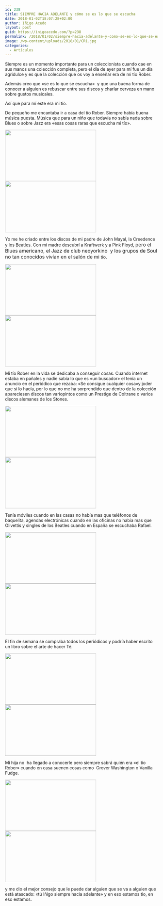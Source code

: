 ```yaml
---
id: 238
title: SIEMPRE HACIA ADELANTE y cómo se es lo que se escucha
date: 2018-01-02T18:07:28+02:00
author: Iñigo Acedo
layout: post
guid: https://inigoacedo.com/?p=238
permalink: /2018/01/02/siempre-hacia-adelante-y-como-se-es-lo-que-se-eschucha/
image: /wp-content/uploads/2018/01/CR1.jpg
categories:
  - Artículos
---
```

Siempre es un momento importante para un coleccionista cuando cae en sus manos una colección completa, pero el día de ayer para mí fue un día agridulce y es que la colección que os voy a enseñar era de mi tío Rober.

Además creo que &#171;se es lo que se escucha&#187;  y que una buena forma de conocer a alguien es rebuscar entre sus discos y charlar cerveza en mano sobre gustos musicales.

Así que para mí este era mi tío.<!--more-->

De pequeño me encantaba ir a casa del tío Rober. Siempre había buena música puesta. Música que para un niño que todavía no sabía nada sobre Blues o sobre Jazz era &#171;esas cosas raras que escucha mi tío&#187;.

<img class="alignnone size-medium wp-image-246" src="https://i2.wp.com/inigoacedo.com/wp-content/uploads/2018/01/CR6.jpg?resize=300%2C169&#038;ssl=1" alt="" width="300" height="169" srcset="https://i2.wp.com/inigoacedo.com/wp-content/uploads/2018/01/CR6.jpg?resize=300%2C169&ssl=1 300w, https://i2.wp.com/inigoacedo.com/wp-content/uploads/2018/01/CR6.jpg?resize=768%2C432&ssl=1 768w, https://i2.wp.com/inigoacedo.com/wp-content/uploads/2018/01/CR6.jpg?resize=1024%2C576&ssl=1 1024w, https://i2.wp.com/inigoacedo.com/wp-content/uploads/2018/01/CR6.jpg?w=1575&ssl=1 1575w" sizes="(max-width: 300px) 100vw, 300px" data-recalc-dims="1" /><img class="alignnone size-medium wp-image-248" src="https://i0.wp.com/inigoacedo.com/wp-content/uploads/2018/01/CR7-1.jpg?resize=300%2C169&#038;ssl=1" alt="" width="300" height="169" srcset="https://i0.wp.com/inigoacedo.com/wp-content/uploads/2018/01/CR7-1.jpg?resize=300%2C169&ssl=1 300w, https://i0.wp.com/inigoacedo.com/wp-content/uploads/2018/01/CR7-1.jpg?resize=768%2C432&ssl=1 768w, https://i0.wp.com/inigoacedo.com/wp-content/uploads/2018/01/CR7-1.jpg?resize=1024%2C576&ssl=1 1024w, https://i0.wp.com/inigoacedo.com/wp-content/uploads/2018/01/CR7-1.jpg?w=1575&ssl=1 1575w" sizes="(max-width: 300px) 100vw, 300px" data-recalc-dims="1" /> 

Yo me he criado entre los discos de mi padre de John Mayal, la Creedence y los Beatles. Con mi madre descubrí a Kraftwerk y a Pink Floyd, <span style="font-size: 1rem;">pero el Blues americano, el Jazz de club neoyorkino  y los grupos de Soul no tan conocidos vivían en el salón de mi </span>tío<span style="font-size: 1rem;">.</span>

<img class="alignnone size-medium wp-image-245" src="https://i2.wp.com/inigoacedo.com/wp-content/uploads/2018/01/CR5.jpg?resize=300%2C169&#038;ssl=1" alt="" width="300" height="169" srcset="https://i2.wp.com/inigoacedo.com/wp-content/uploads/2018/01/CR5.jpg?resize=300%2C169&ssl=1 300w, https://i2.wp.com/inigoacedo.com/wp-content/uploads/2018/01/CR5.jpg?resize=768%2C432&ssl=1 768w, https://i2.wp.com/inigoacedo.com/wp-content/uploads/2018/01/CR5.jpg?resize=1024%2C576&ssl=1 1024w, https://i2.wp.com/inigoacedo.com/wp-content/uploads/2018/01/CR5.jpg?w=1575&ssl=1 1575w" sizes="(max-width: 300px) 100vw, 300px" data-recalc-dims="1" /><img class="alignnone size-medium wp-image-251" src="https://i1.wp.com/inigoacedo.com/wp-content/uploads/2018/01/CR8-2.jpg?resize=300%2C169&#038;ssl=1" alt="" width="300" height="169" srcset="https://i1.wp.com/inigoacedo.com/wp-content/uploads/2018/01/CR8-2.jpg?resize=300%2C169&ssl=1 300w, https://i1.wp.com/inigoacedo.com/wp-content/uploads/2018/01/CR8-2.jpg?resize=768%2C432&ssl=1 768w, https://i1.wp.com/inigoacedo.com/wp-content/uploads/2018/01/CR8-2.jpg?resize=1024%2C576&ssl=1 1024w, https://i1.wp.com/inigoacedo.com/wp-content/uploads/2018/01/CR8-2.jpg?w=1575&ssl=1 1575w" sizes="(max-width: 300px) 100vw, 300px" data-recalc-dims="1" /> 

Mi tío Rober en la vida se dedicaba a conseguir cosas. Cuando internet estaba en pañales y nadie sabía lo que es &#171;un buscador&#187; el tenía un anuncio en el periódico que rezaba: &#171;Se consigue cualquier cosa&#187;y joder que si lo hacía, por lo que no me ha sorprendido que dentro de la colección apareciesen discos tan variopintos como un Prestige de Coltrane o varios discos alemanes de los Stones.

<img class="alignnone size-medium wp-image-241" src="https://i2.wp.com/inigoacedo.com/wp-content/uploads/2018/01/CR3.jpg?resize=300%2C169&#038;ssl=1" alt="" width="300" height="169" srcset="https://i2.wp.com/inigoacedo.com/wp-content/uploads/2018/01/CR3.jpg?resize=300%2C169&ssl=1 300w, https://i2.wp.com/inigoacedo.com/wp-content/uploads/2018/01/CR3.jpg?resize=768%2C432&ssl=1 768w, https://i2.wp.com/inigoacedo.com/wp-content/uploads/2018/01/CR3.jpg?resize=1024%2C576&ssl=1 1024w, https://i2.wp.com/inigoacedo.com/wp-content/uploads/2018/01/CR3.jpg?w=1575&ssl=1 1575w" sizes="(max-width: 300px) 100vw, 300px" data-recalc-dims="1" /><img class="alignnone size-medium wp-image-243" src="https://i2.wp.com/inigoacedo.com/wp-content/uploads/2018/01/CR4-1.jpg?resize=300%2C169&#038;ssl=1" alt="" width="300" height="169" srcset="https://i2.wp.com/inigoacedo.com/wp-content/uploads/2018/01/CR4-1.jpg?resize=300%2C169&ssl=1 300w, https://i2.wp.com/inigoacedo.com/wp-content/uploads/2018/01/CR4-1.jpg?resize=768%2C432&ssl=1 768w, https://i2.wp.com/inigoacedo.com/wp-content/uploads/2018/01/CR4-1.jpg?resize=1024%2C576&ssl=1 1024w, https://i2.wp.com/inigoacedo.com/wp-content/uploads/2018/01/CR4-1.jpg?w=1575&ssl=1 1575w" sizes="(max-width: 300px) 100vw, 300px" data-recalc-dims="1" /> 

Tenía móviles cuando en las casas no había mas que teléfonos de baquelita, agendas electrónicas cuando en las oficinas no había mas que Olivettis y singles de los Beatles cuando en España se escuchaba Rafael.

<img class="alignnone size-medium wp-image-244" src="https://i2.wp.com/inigoacedo.com/wp-content/uploads/2018/01/CR2.jpg?resize=300%2C169&#038;ssl=1" alt="" width="300" height="169" srcset="https://i2.wp.com/inigoacedo.com/wp-content/uploads/2018/01/CR2.jpg?resize=300%2C169&ssl=1 300w, https://i2.wp.com/inigoacedo.com/wp-content/uploads/2018/01/CR2.jpg?resize=768%2C432&ssl=1 768w, https://i2.wp.com/inigoacedo.com/wp-content/uploads/2018/01/CR2.jpg?resize=1024%2C576&ssl=1 1024w, https://i2.wp.com/inigoacedo.com/wp-content/uploads/2018/01/CR2.jpg?w=1575&ssl=1 1575w" sizes="(max-width: 300px) 100vw, 300px" data-recalc-dims="1" /><img class="alignnone size-medium wp-image-258" src="https://i0.wp.com/inigoacedo.com/wp-content/uploads/2018/01/CR15.jpg?resize=300%2C169&#038;ssl=1" alt="" width="300" height="169" srcset="https://i0.wp.com/inigoacedo.com/wp-content/uploads/2018/01/CR15.jpg?resize=300%2C169&ssl=1 300w, https://i0.wp.com/inigoacedo.com/wp-content/uploads/2018/01/CR15.jpg?resize=768%2C432&ssl=1 768w, https://i0.wp.com/inigoacedo.com/wp-content/uploads/2018/01/CR15.jpg?resize=1024%2C576&ssl=1 1024w, https://i0.wp.com/inigoacedo.com/wp-content/uploads/2018/01/CR15.jpg?w=1575&ssl=1 1575w" sizes="(max-width: 300px) 100vw, 300px" data-recalc-dims="1" /> 

El fin de semana se compraba todos los periódicos y podría haber escrito un libro sobre el arte de hacer Té.

<img class="alignnone size-medium wp-image-252" src="https://i1.wp.com/inigoacedo.com/wp-content/uploads/2018/01/CR9.jpg?resize=300%2C169&#038;ssl=1" alt="" width="300" height="169" srcset="https://i1.wp.com/inigoacedo.com/wp-content/uploads/2018/01/CR9.jpg?resize=300%2C169&ssl=1 300w, https://i1.wp.com/inigoacedo.com/wp-content/uploads/2018/01/CR9.jpg?resize=768%2C432&ssl=1 768w, https://i1.wp.com/inigoacedo.com/wp-content/uploads/2018/01/CR9.jpg?resize=1024%2C576&ssl=1 1024w, https://i1.wp.com/inigoacedo.com/wp-content/uploads/2018/01/CR9.jpg?w=1575&ssl=1 1575w" sizes="(max-width: 300px) 100vw, 300px" data-recalc-dims="1" /><img class="alignnone size-medium wp-image-253" src="https://i2.wp.com/inigoacedo.com/wp-content/uploads/2018/01/CR10.jpg?resize=300%2C169&#038;ssl=1" alt="" width="300" height="169" srcset="https://i2.wp.com/inigoacedo.com/wp-content/uploads/2018/01/CR10.jpg?resize=300%2C169&ssl=1 300w, https://i2.wp.com/inigoacedo.com/wp-content/uploads/2018/01/CR10.jpg?resize=768%2C432&ssl=1 768w, https://i2.wp.com/inigoacedo.com/wp-content/uploads/2018/01/CR10.jpg?resize=1024%2C576&ssl=1 1024w, https://i2.wp.com/inigoacedo.com/wp-content/uploads/2018/01/CR10.jpg?w=1575&ssl=1 1575w" sizes="(max-width: 300px) 100vw, 300px" data-recalc-dims="1" /> 

Mi hija no  ha llegado a conocerle pero siempre sabrá quién era &#171;el tio Rober&#187; cuando en casa suenen cosas como  Grover Washington o Vanilla Fudge.

<img class="alignnone size-medium wp-image-254" src="https://i1.wp.com/inigoacedo.com/wp-content/uploads/2018/01/CR14.jpg?resize=300%2C169&#038;ssl=1" alt="" width="300" height="169" srcset="https://i1.wp.com/inigoacedo.com/wp-content/uploads/2018/01/CR14.jpg?resize=300%2C169&ssl=1 300w, https://i1.wp.com/inigoacedo.com/wp-content/uploads/2018/01/CR14.jpg?resize=768%2C432&ssl=1 768w, https://i1.wp.com/inigoacedo.com/wp-content/uploads/2018/01/CR14.jpg?resize=1024%2C576&ssl=1 1024w, https://i1.wp.com/inigoacedo.com/wp-content/uploads/2018/01/CR14.jpg?w=1575&ssl=1 1575w" sizes="(max-width: 300px) 100vw, 300px" data-recalc-dims="1" /><img class="alignnone size-medium wp-image-256" src="https://i2.wp.com/inigoacedo.com/wp-content/uploads/2018/01/CR12-1.jpg?resize=300%2C169&#038;ssl=1" alt="" width="300" height="169" srcset="https://i2.wp.com/inigoacedo.com/wp-content/uploads/2018/01/CR12-1.jpg?resize=300%2C169&ssl=1 300w, https://i2.wp.com/inigoacedo.com/wp-content/uploads/2018/01/CR12-1.jpg?resize=768%2C432&ssl=1 768w, https://i2.wp.com/inigoacedo.com/wp-content/uploads/2018/01/CR12-1.jpg?resize=1024%2C576&ssl=1 1024w, https://i2.wp.com/inigoacedo.com/wp-content/uploads/2018/01/CR12-1.jpg?w=1575&ssl=1 1575w" sizes="(max-width: 300px) 100vw, 300px" data-recalc-dims="1" /> 

y me dio el mejor consejo que le puede dar alguien que se va a alguien que está atascado: &#171;tú Iñigo siempre hacia adelante&#187; y en eso estamos tio, en eso estamos.

&nbsp;

&nbsp;

&nbsp;